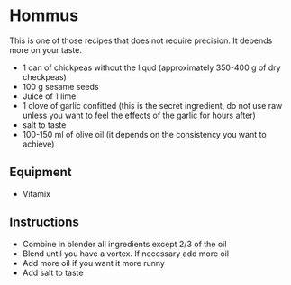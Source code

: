 Hommus
============

This is one of those recipes that does not require precision. It depends more on your taste.

- 1 can of chickpeas without the liqud (approximately 350-400 g of dry checkpeas)
- 100 g sesame seeds
- Juice of 1 lime
- 1 clove of garlic confitted (this is the secret ingredient, do not use raw unless you want to feel the effects of the garlic for hours after)
- salt to taste
- 100-150 ml of olive oil (it depends on the consistency you want to achieve)

Equipment
-------
- Vitamix

Instructions
------------
- Combine in blender all ingredients except 2/3 of the oil
- Blend until you have a vortex. If necessary add more oil
- Add more oil if you want it more runny
- Add salt to taste

